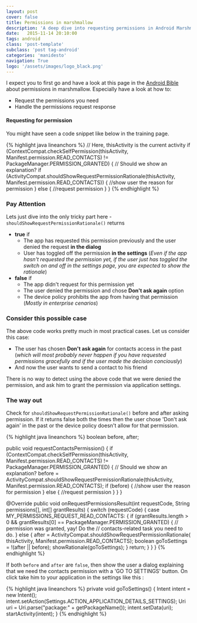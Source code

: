 ```yaml
---
layout: post
cover: false
title: Permissions in marshmallow
description: 'A deep dive into requesting permissions in Android Marshmallow and handling extreme cases'
date:   2015-11-14 20:10:00
tags: android
class: 'post-template'
subclass: 'post tag-android'
categories: 'manidesto'
navigation: True
logo: '/assets/images/logo_black.png'
---
```


I expect you to first go and have a look at this page in the [Android Bible](http://developer.android.com/training/permissions/requesting.html) about permissions in marshmallow. Especially have a look at how to:
- Request the permissions you need
- Handle the permissions request response

#### Requesting for permission ####
You might have seen a code snippet like below in the training page.

{% highlight java lineanchors %}
// Here, thisActivity is the current activity
if (ContextCompat.checkSelfPermission(thisActivity,
                Manifest.permission.READ_CONTACTS)
        != PackageManager.PERMISSION_GRANTED) {
    // Should we show an explanation?
    if (ActivityCompat.shouldShowRequestPermissionRationale(thisActivity,
            Manifest.permission.READ_CONTACTS)) {
        //show user the reason for permission
    } else {
        //request permission
    }
}
{% endhighlight %}

### Pay Attention ###
Lets just dive into the only tricky part here - `shouldShowRequestPermissionRationale()` returns

- **true** if 
    + The app has requested this permission previously and the user denied the request **in the dialog**
    + User has toggled off the permission **in the settings** (*Even if the app hasn't requested the permission yet, if the user just has toggled the switch on and off in the settings page, you are expected to show the rationale*)
- **false** if
    + The app didn't request for this permission yet
    + The user denied the permission and chose **Don't ask again** option
    + The device policy prohibits the app from having that permission (*Mostly in enterprise cenarios*)

### Consider this possible case ###
The above code works pretty much in most practical cases. Let us consider this case:

- The user has chosen **Don't ask again** for contacts access in the past (*which will most probably never happen if you have requested permissions gracefully and if the user made the decision conciously*) 
- And now the user wants to send a contact to his friend 

There is no way to detect using the above code that we were denied the permission, and ask him to grant the permission via application settings.

### The way out ###
Check for `shouldShowRequestPermissionRationale()` before and after asking permission. If it returns false both the times then the user chose 'Don't ask again' in the past or the device policy doesn't allow for that permission.

{% highlight java lineanchors %}
boolean before, after;

public void requestContactsPermission() {
    if (ContextCompat.checkSelfPermission(thisActivity,
                    Manifest.permission.READ_CONTACTS)
            != PackageManager.PERMISSION_GRANTED) {
        // Should we show an explanation?
        before = ActivityCompat.shouldShowRequestPermissionRationale(thisActivity,
                Manifest.permission.READ_CONTACTS);
        if (before) {
            //show user the reason for permission
        } else {
            //request permission
        }
    }
}

@Override
public void onRequestPermissionsResult(int requestCode,
        String permissions[], int[] grantResults) {
    switch (requestCode) {
        case MY_PERMISSIONS_REQUEST_READ_CONTACTS: {
            if (grantResults.length > 0
                && grantResults[0] == PackageManager.PERMISSION_GRANTED) {
                // permission was granted, yay! Do the
                // contacts-related task you need to do.
            } else {
                after = ActivityCompat.shouldShowRequestPermissionRationale(
                thisActivity,
                Manifest.permission.READ_CONTACTS);
                boolean goToSettings = !(after || before);
                showRationale(goToSettings);
            }
            return;
        }
    }
}
{% endhighlight %}

If both `before` and `after` are `false`, then show the user a dialog explaining that we need the contacts permission with a 'GO TO SETTINGS' button. On click take him to your application in the settings like this :

{% highlight java lineanchors %}
private void goToSettings() {
    Intent intent = new Intent();
    intent.setAction(Settings.ACTION_APPLICATION_DETAILS_SETTINGS);
    Uri uri = Uri.parse("package:" + getPackageName());
    intent.setData(uri);
    startActivity(intent);
}
{% endhighlight %}
